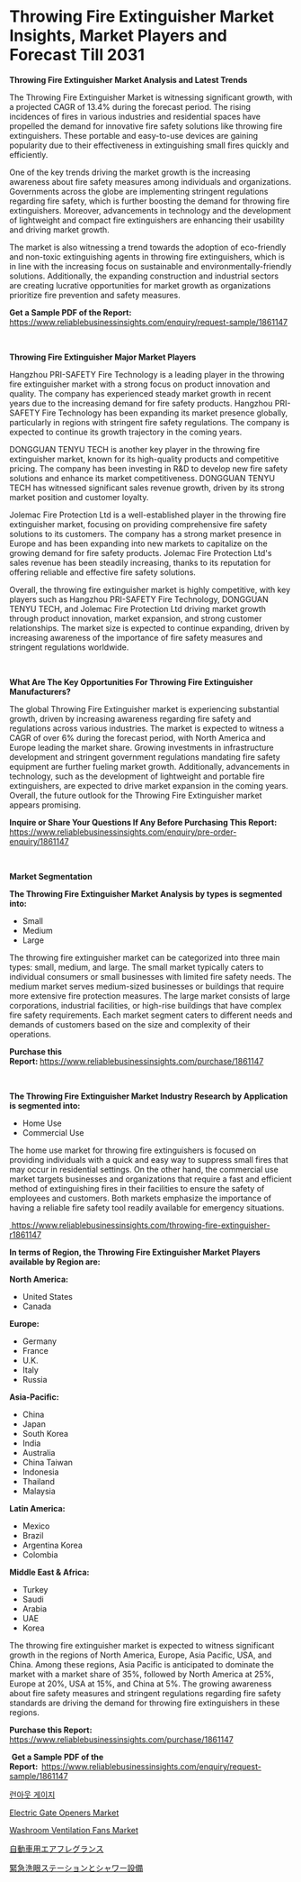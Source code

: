 <p><h1>Throwing Fire Extinguisher Market Insights, Market Players and Forecast Till 2031</h1></p><p><strong>Throwing Fire Extinguisher Market Analysis and Latest Trends</strong></p>
<p><p>The Throwing Fire Extinguisher Market is witnessing significant growth, with a projected CAGR of 13.4% during the forecast period. The rising incidences of fires in various industries and residential spaces have propelled the demand for innovative fire safety solutions like throwing fire extinguishers. These portable and easy-to-use devices are gaining popularity due to their effectiveness in extinguishing small fires quickly and efficiently.</p><p>One of the key trends driving the market growth is the increasing awareness about fire safety measures among individuals and organizations. Governments across the globe are implementing stringent regulations regarding fire safety, which is further boosting the demand for throwing fire extinguishers. Moreover, advancements in technology and the development of lightweight and compact fire extinguishers are enhancing their usability and driving market growth.</p><p>The market is also witnessing a trend towards the adoption of eco-friendly and non-toxic extinguishing agents in throwing fire extinguishers, which is in line with the increasing focus on sustainable and environmentally-friendly solutions. Additionally, the expanding construction and industrial sectors are creating lucrative opportunities for market growth as organizations prioritize fire prevention and safety measures.</p></p>
<p><strong>Get a Sample PDF of the Report:&nbsp;</strong> <a href="https://www.reliablebusinessinsights.com/enquiry/request-sample/1861147">https://www.reliablebusinessinsights.com/enquiry/request-sample/1861147</a></p>
<p>&nbsp;</p>
<p><strong>Throwing Fire Extinguisher Major Market Players</strong></p>
<p><p>Hangzhou PRI-SAFETY Fire Technology is a leading player in the throwing fire extinguisher market with a strong focus on product innovation and quality. The company has experienced steady market growth in recent years due to the increasing demand for fire safety products. Hangzhou PRI-SAFETY Fire Technology has been expanding its market presence globally, particularly in regions with stringent fire safety regulations. The company is expected to continue its growth trajectory in the coming years.</p><p>DONGGUAN TENYU TECH is another key player in the throwing fire extinguisher market, known for its high-quality products and competitive pricing. The company has been investing in R&D to develop new fire safety solutions and enhance its market competitiveness. DONGGUAN TENYU TECH has witnessed significant sales revenue growth, driven by its strong market position and customer loyalty.</p><p>Jolemac Fire Protection Ltd is a well-established player in the throwing fire extinguisher market, focusing on providing comprehensive fire safety solutions to its customers. The company has a strong market presence in Europe and has been expanding into new markets to capitalize on the growing demand for fire safety products. Jolemac Fire Protection Ltd's sales revenue has been steadily increasing, thanks to its reputation for offering reliable and effective fire safety solutions.</p><p>Overall, the throwing fire extinguisher market is highly competitive, with key players such as Hangzhou PRI-SAFETY Fire Technology, DONGGUAN TENYU TECH, and Jolemac Fire Protection Ltd driving market growth through product innovation, market expansion, and strong customer relationships. The market size is expected to continue expanding, driven by increasing awareness of the importance of fire safety measures and stringent regulations worldwide.</p></p>
<p>&nbsp;</p>
<p><strong>What Are The Key Opportunities For Throwing Fire Extinguisher Manufacturers?</strong></p>
<p><p>The global Throwing Fire Extinguisher market is experiencing substantial growth, driven by increasing awareness regarding fire safety and regulations across various industries. The market is expected to witness a CAGR of over 6% during the forecast period, with North America and Europe leading the market share. Growing investments in infrastructure development and stringent government regulations mandating fire safety equipment are further fueling market growth. Additionally, advancements in technology, such as the development of lightweight and portable fire extinguishers, are expected to drive market expansion in the coming years. Overall, the future outlook for the Throwing Fire Extinguisher market appears promising.</p></p>
<p><strong>Inquire or Share Your Questions If Any Before Purchasing This Report:</strong> <a href="https://www.reliablebusinessinsights.com/enquiry/pre-order-enquiry/1861147">https://www.reliablebusinessinsights.com/enquiry/pre-order-enquiry/1861147</a></p>
<p>&nbsp;</p>
<p><strong>Market Segmentation</strong></p>
<p><strong>The Throwing Fire Extinguisher Market Analysis by types is segmented into:</strong></p>
<p><ul><li>Small</li><li>Medium</li><li>Large</li></ul></p>
<p><p>The throwing fire extinguisher market can be categorized into three main types: small, medium, and large. The small market typically caters to individual consumers or small businesses with limited fire safety needs. The medium market serves medium-sized businesses or buildings that require more extensive fire protection measures. The large market consists of large corporations, industrial facilities, or high-rise buildings that have complex fire safety requirements. Each market segment caters to different needs and demands of customers based on the size and complexity of their operations.</p></p>
<p><strong>Purchase this Report:&nbsp;</strong><a href="https://www.reliablebusinessinsights.com/purchase/1861147">https://www.reliablebusinessinsights.com/purchase/1861147</a></p>
<p>&nbsp;</p>
<p><strong>The Throwing Fire Extinguisher Market Industry Research by Application is segmented into:</strong></p>
<p><ul><li>Home Use</li><li>Commercial Use</li></ul></p>
<p><p>The home use market for throwing fire extinguishers is focused on providing individuals with a quick and easy way to suppress small fires that may occur in residential settings. On the other hand, the commercial use market targets businesses and organizations that require a fast and efficient method of extinguishing fires in their facilities to ensure the safety of employees and customers. Both markets emphasize the importance of having a reliable fire safety tool readily available for emergency situations.</p></p>
<p><a href="https://www.reliablebusinessinsights.com/throwing-fire-extinguisher-r1861147">&nbsp;https://www.reliablebusinessinsights.com/throwing-fire-extinguisher-r1861147</a></p>
<p><strong>In terms of Region, the Throwing Fire Extinguisher Market Players available by Region are:</strong></p>
<p>
    <p> <strong> North America: </strong>
        <ul>
            <li>United States</li>
            <li>Canada</li>
        </ul>
        </p> 
    <p> <strong> Europe: </strong>
        <ul>
            <li>Germany</li>
            <li>France</li>
            <li>U.K.</li>
            <li>Italy</li>
            <li>Russia</li>
        </ul>
        </p> 
    <p> <strong> Asia-Pacific: </strong>
        <ul>
            <li>China</li>
            <li>Japan</li>
            <li>South Korea</li>
            <li>India</li>
            <li>Australia</li>
            <li>China Taiwan</li>
            <li>Indonesia</li>
            <li>Thailand</li>
            <li>Malaysia</li>
        </ul>
        </p> 
    <p> <strong> Latin America: </strong>
        <ul>
            <li>Mexico</li>
            <li>Brazil</li>
            <li>Argentina Korea</li>
            <li>Colombia</li>
        </ul>
        </p> 
    <p> <strong> Middle East & Africa: </strong>
        <ul>
            <li>Turkey</li>
            <li>Saudi</li>
            <li>Arabia</li>
            <li>UAE</li>
            <li>Korea</li>
        </ul>
    </p>
    </p>
<p><p>The throwing fire extinguisher market is expected to witness significant growth in the regions of North America, Europe, Asia Pacific, USA, and China. Among these regions, Asia Pacific is anticipated to dominate the market with a market share of 35%, followed by North America at 25%, Europe at 20%, USA at 15%, and China at 5%. The growing awareness about fire safety measures and stringent regulations regarding fire safety standards are driving the demand for throwing fire extinguishers in these regions.</p></p>
<p><strong>Purchase this Report: </strong><a href="https://www.reliablebusinessinsights.com/purchase/1861147">https://www.reliablebusinessinsights.com/purchase/1861147</a></p>
<p>&nbsp;<strong>Get a Sample PDF of the Report:&nbsp;&nbsp;</strong><a href="https://www.reliablebusinessinsights.com/enquiry/request-sample/1861147">https://www.reliablebusinessinsights.com/enquiry/request-sample/1861147</a></p>
<p><strong></strong></p>
<p><p><a href="https://github.com/BrettWeberrt8767765/Market-Research-Report-List-2/blob/main/7457951172780.md">런아웃 게이지</a></p><p><a href="https://github.com/markusgodoy/Market-Research-Report-List-4/blob/main/electric-gate-openers-market.md">Electric Gate Openers Market</a></p><p><a href="https://github.com/arionmp/Market-Research-Report-List-4/blob/main/washroom-ventilation-fans-market.md">Washroom Ventilation Fans Market</a></p><p><a href="https://github.com/KaliMetz2023/Market-Research-Report-List-1/blob/main/6868029160661.md">自動車用エアフレグランス</a></p><p><a href="https://github.com/JoanaNitzsche/Market-Research-Report-List-1/blob/main/8246120160660.md">緊急洗眼ステーションとシャワー設備</a></p></p>